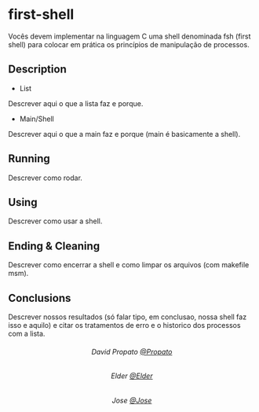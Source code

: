 # first-shell

Vocês devem implementar na linguagem C uma shell denominada fsh (first shell) para colocar em prática os princípios de manipulação de processos.

## Description

 - List

 Descrever aqui o que a lista faz e porque.

 - Main/Shell

 Descrever aqui o que a main faz e porque (main é basicamente a shell).

## Running

Descrever como rodar.

## Using

Descrever como usar a shell.

## Ending & Cleaning

Descrever como encerrar a shell e como limpar os arquivos (com makefile msm).

## Conclusions

Descrever nossos resultados (só falar tipo, em conclusao, nossa shell faz isso e aquilo) e citar os tratamentos de erro e o historico dos processos com a lista.

<h6 align="center">David Propato <a href="https://github.com/Propato">@Propato</a> </h6>
<h6 align="center">Elder <a href="https://github.com/Elder">@Elder</a> </h6>
<h6 align="center">Jose <a href="https://github.com/Jose">@Jose</a> </h6>